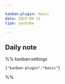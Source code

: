 ```yaml
---

kanban-plugin: basic
date: 2023-09-11
tipe: youtube

---
```


## Daily note





%% kanban:settings
```
{"kanban-plugin":"basic"}
```
%%